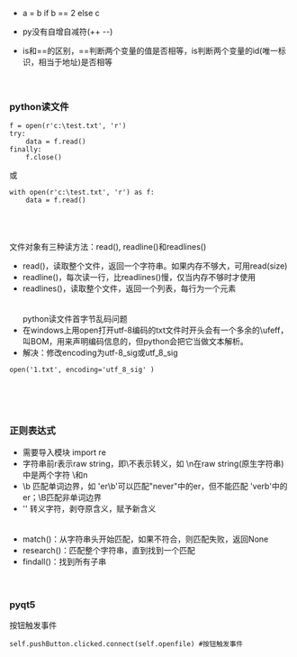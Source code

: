 - a = b if b == 2 else c

- py没有自增自减符(++ --)
- is和==的区别，==判断两个变量的值是否相等，is判断两个变量的id(唯一标识，相当于地址)是否相等
</br></br></br>
### python读文件
```
f = open(r'c:\test.txt', 'r')
try:
    data = f.read()
finally:
    f.close()
```
或
```
with open(r'c:\test.txt', 'r') as f:
    data = f.read()
```
</br></br></br>
文件对象有三种读方法：read(), readline()和readlines()
- read()，读取整个文件，返回一个字符串。如果内存不够大，可用read(size)
- readline()，每次读一行，比readlines()慢，仅当内存不够时才使用
- readlines()，读取整个文件，返回一个列表，每行为一个元素
</br></br></br>
python读文件首字节乱码问题
- 在windows上用open打开utf-8编码的txt文件时开头会有一个多余的\ufeff，叫BOM，用来声明编码信息的，但python会把它当做文本解析。
- 解决：修改encoding为utf-8_sig或utf_8_sig
```
open('1.txt', encoding='utf_8_sig' )
```
</br></br></br>
### 正则表达式
- 需要导入模块 import re
- 字符串前r表示raw string，即\不表示转义，如 \n在raw string(原生字符串) 中是两个字符 \和n
- \b 匹配单词边界，如 'er\b'可以匹配"never"中的er，但不能匹配 'verb'中的er；\B匹配非单词边界
- '\' 转义字符，剥夺原含义，赋予新含义
</br></br></br>
- match()：从字符串头开始匹配，如果不符合，则匹配失败，返回None
- research()：匹配整个字符串，直到找到一个匹配
- findall()：找到所有子串
</br></br></br>
### pyqt5
按钮触发事件
```
self.pushButton.clicked.connect(self.openfile) #按钮触发事件
```


